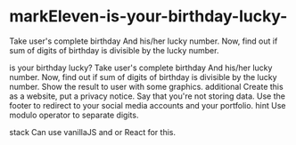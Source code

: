 # markEleven-is-your-birthday-lucky-
Take user's complete birthday And his/her lucky number. Now, find out if sum of digits of birthday is divisible by the lucky number.

is your birthday lucky?
Take user's complete birthday
And his/her lucky number.
Now, find out if sum of digits of birthday is divisible by the lucky number.
Show the result to user with some graphics.
additional
Create this as a website, put a privacy notice. Say that you're not storing data.
Use the footer to redirect to your social media accounts and your portfolio.
hint
Use modulo operator to separate digits.

stack
Can use vanillaJS and or React for this.
